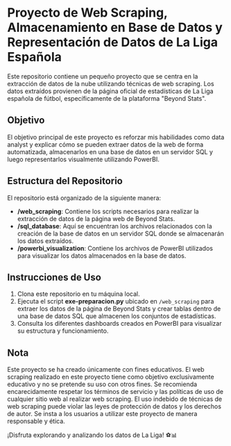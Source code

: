 # Proyecto de Web Scraping, Almacenamiento en Base de Datos y Representación de Datos de La Liga Española

Este repositorio contiene un pequeño proyecto que se centra en la extracción de datos de la nube utilizando técnicas de web scraping. Los datos extraídos provienen de la página oficial de estadísticas de La Liga española de fútbol, específicamente de la plataforma "Beyond Stats".

## Objetivo

El objetivo principal de este proyecto es reforzar mis habilidades como data analyst y explicar cómo se pueden extraer datos de la web de forma automatizada, almacenarlos en una base de datos en un servidor SQL y luego representarlos visualmente utilizando PowerBI.

## Estructura del Repositorio

El repositorio está organizado de la siguiente manera:

- **/web_scraping**: Contiene los scripts necesarios para realizar la extracción de datos de la página web de Beyond Stats.
- **/sql_database**: Aquí se encuentran los archivos relacionados con la creación de la base de datos en un servidor SQL donde se almacenarán los datos extraídos.
- **/powerbi_visualization**: Contiene los archivos de PowerBI utilizados para visualizar los datos almacenados en la base de datos.

## Instrucciones de Uso

1. Clona este repositorio en tu máquina local.
2. Ejecuta el script **exe-preparacion.py** ubicado en `/web_scraping` para extraer los datos de la página de Beyond Stats y crear tablas dentro de una base de datos SQL que almacenen los conjuntos de estadísticas.
3. Consulta los diferentes dashboards creados en PowerBI para visualizar su estructura y funcionamiento.

## Nota

Este proyecto se ha creado únicamente con fines educativos. El web scraping realizado en este proyecto tiene como objetivo exclusivamente educativo y no se pretende su uso con otros fines. Se recomienda encarecidamente respetar los términos de servicio y las políticas de uso de cualquier sitio web al realizar web scraping. El uso indebido de técnicas de web scraping puede violar las leyes de protección de datos y los derechos de autor. Se insta a los usuarios a utilizar este proyecto de manera responsable y ética.

¡Disfruta explorando y analizando los datos de La Liga! ⚽️📊
